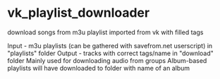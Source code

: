 # vk_playlist_downloader
download songs from m3u playlist imported from vk with filled tags

Input - m3u playlists (can be gathered with savefrom.net userscript) in "playlists" folder
Output - tracks with correct tags/name in "download" folder
Mainly used for downloading audio from groups
Album-based playlists will have downloaded to folder with name of an album
